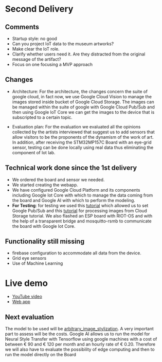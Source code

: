 # Second Delivery

## Comments
- Startup style: no good
- Can you project IoT data to the museum artworks?
- Make clear the IoT role.
- Clarify whether users need it. Are they distracted from the original message of the artifact?
- Focus on one focusing a MVP approach


## Changes
- Architecture: 
For the architecture, the changes concern the suite of google cloud, in fact now, we use Google Cloud Vision to manage the images stored inside bucket of Google Cloud Storage. The images can be managed within the suite of google with Google Cloud Pub/Sub and then using Google IoT Core we can get the images to the device that is subscripted to a certain topic.

- Evaluation plan:
For the evaluation we evaluated all the opinions collected by the artists interviewed that suggest us to add sensors that allow visitors to be the proponents of the dynamism of the work of art. In addition, after receiving the STM32MP157C Board with an eye-grid sensor, testing can be done locally using real data thus eliminating the component of Iot lab.

## Technical work done since the 1st delivery
- We ordered the board and sensor we needed.
- We started creating the webapp.
- We have configured Google Cloud Platform and its components including Google Iot Core with which to manage the data coming from the board and Google AI with which to perform the modeling.
- **For Testing**: for testing we used this [tutorial](https://cloud.google.com/run/docs/tutorials/pubsub?authuser=1) which allowed us to set Google Pub/Sub and this [tutorial](https://cloud.google.com/run/docs/tutorials/image-processing?authuser=1) for processing images from Cloud Storage tutorial. We also flashed an ESP board with RIOT-OS and with the help of a transparent bridge and mosquitto-rsmb to communicate the board with Google Iot Core.


## Functionality still missing
- firebase configuration to accommodate all data from the device.
- Grid eye sensors
- Use of Machine Learning 

# Live demo
- [YouTube video](https://youtu.be/IuAJRV1asrU)
- [Web app](https://dynartwork-277815.web.app/)

## Next evaluation

The model to be used will be [arbitrary_image_stylization](https://github.com/tensorflow/magenta/tree/master/magenta/models/arbitrary_image_stylization).
A very important part to assess will be the costs. Google AI allows us to run the model for Neural Style Transfer with Tensorflow using google machines with a cost of between € 90 and € 120 per month and an hourly rate of € 0.20. Therefore we will also have to evaluate the possibility of edge computing and then to run the model directly on the Board